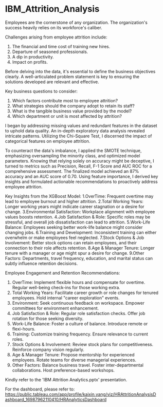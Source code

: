 # IBM_Attrition_Analysis

Employees are the cornerstone of any organization. The organization's success heavily relies on its workforce's caliber.

Challenges arising from employee attrition include:
1. The financial and time cost of training new hires.
2. Departure of seasoned professionals.
3. A dip in productivity.
4. Impact on profits.

Before delving into the data, it's essential to define the business objectives clearly. A well-articulated problem statement is key to ensuring the solutions developed are relevant and effective.

Key business questions to consider:
1. Which factors contribute most to employee attrition?
2. What strategies should the company adopt to retain its staff?
3. What is the tangible business value provided by the model?
4. Which department or unit is most affected by attrition?
   
I began by addressing missing values and redundant features in the dataset to uphold data quality. An in-depth exploratory data analysis revealed intricate patterns. Utilizing the Chi-Square Test, I discerned the impact of categorical features on employee attrition.

To counteract the data's imbalance, I applied the SMOTE technique, emphasizing oversampling the minority class, and optimized model parameters. Knowing that relying solely on accuracy might be deceptive, I turned to metrics such as Precision, Recall, F-1 Score and AUC ROC for a comprehensive assessment. The finalized model achieved an 87% accuracy and an AUC score of 0.70. Using feature importance, I derived key insights and formulated actionable recommendations to proactively address employee attrition.

Key Insights from the XGBoost Model:
1.OverTime: Frequent overtime may lead to employee burnout and higher attrition.
2.Total Working Years: Longer working years might indicate career stagnation or a desire for change.
3.Environmental Satisfaction: Workplace alignment with employee values boosts retention.
4.Job Satisfaction & Role: Specific roles may be stressful, and overall job dissatisfaction can lead to attrition.
5.Work-Life Balance: Employees seeking better work-life balance might consider changing jobs.
6.Training and Development: Inconsistent training can either overwhelm or make employees feel neglected.
7.Stock Options & Job Involvement: Better stock options can retain employees, and their connection to their role affects retention.
8.Age & Manager Tenure: Longer tenure with a manager or age might spur a desire for change.
9.Other Factors: Departments, travel frequency, education, and marital status can subtly influence retention decisions.

Employee Engagement and Retention Recommendations:
1. OverTime: Implement flexible hours and compensate for overtime. Regular well-being check-ins for those working extra.
2. Total Working Years: Facilitate career growth or role changes for tenured employees. Hold internal "career exploration" events.
3. Environment: Seek continuous feedback on workspace. Empower committees for environment enhancement.
4. Job Satisfaction & Role: Regular role satisfaction checks. Offer job rotation for those seeking diversity.
5. Work-Life Balance: Foster a culture of balance. Introduce remote or flexi-hours.
6. Training: Customize training frequency. Ensure relevance to current roles.
7. Stock Options & Involvement: Review stock plans for competitiveness. Reinforce company vision regularly.
8. Age & Manager Tenure: Propose mentorship for experienced employees. Rotate teams for diverse managerial experiences.
9. Other Factors: Balance business travel. Foster inter-departmental collaborations. Host preference-based workshops.

Kindly refer to the 'IBM Attrition Analytics.pptx' presentation.

For the dashboard, please refer to:
https://public.tableau.com/app/profile/kaixin.yang/viz/HRAttritionAnalysisDashboard_16987962110410/HRAnalyticsDashboard
